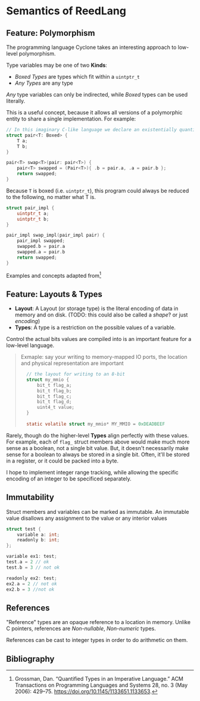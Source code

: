 # Semantics of ReedLang

## Feature: Polymorphism

The programming language Cyclone takes an interesting approach to low-level polymorphism.

Type variables may be one of two __Kinds__:

- *Boxed Types* are types which fit within a `uintptr_t`
- *Any Types* are any type

*Any* type variables can only be indirected, while *Boxed* types can be used literally.


This is a useful concept, because it allows all versions of a polymorphic entity to share a single implementation.
For example:

<!-- TODO: Ask Simon / research more about existential vs universally quantified types... -->
<!-- TODO: Re-read section 4.4, I don't *completely* understand it, but I think the "no withness changes" solution makes the most sense -->

```c
// In this imaginary C-like language we declare an existentially quantified struct over T, which is a type of kind Boxed
struct pair<T: Boxed> {
    T a;
    T b;
}

pair<T> swap<T>(pair: pair<T>) {
    pair<T> swapped = (Pair<T>){ .b = pair.a, .a = pair.b };
    return swapped;
}
```

Because `T` is boxed (i.e. `uintptr_t`), this program could always be reduced to the following, no matter what T is.

```c
struct pair_impl {
    uintptr_t a;
    uintptr_t b;
}

pair_impl swap_impl(pair_impl pair) {
    pair_impl swapped;
    swapped.b = pair.a
    swapped.a = pair.b
    return swapped;
}
```

Examples and concepts adapted from[^1]


## Feature: Layouts & Types

- **Layout**: A Layout (or storage type) is the literal encoding of data in memory and on disk. (TODO: this could also be called a *shape*? or just *encoding*)
- **Types**: A type is a restriction on the possible values of a variable.

Control the actual bits values are compiled into is an important feature for a low-level language.

> Exmaple: say your writing to memory-mapped IO ports, the location and physical representation are important
> ```c
>   // the layout for writing to an 8-bit 
>   struct my_mmio {
>       bit_t flag_a;  
>       bit_t flag_b;  
>       bit_t flag_c;  
>       bit_t flag_d;  
>       uint4_t value;  
>   }
>   
>   static volatile struct my_mmio* MY_MMIO = 0xDEADBEEF
> ```

Rarely, though do the higher-level **Types** align perfectly with these values.
For example, each of `flag_` struct members above would make much more sense as a boolean, not a single bit value.
But, it doesn't necessarily make sense for a boolean to always be stored in a single bit.
Often, it'll be stored in a register, or it could be packed into a byte.

I hope to implement integer range tracking, while allowing the specific encoding of an integer to be specificed separately.

## Immutability


Struct members and variables can be marked as immutable. An immutable value disallows any assignment to the value or any interior values

```c
struct test {
    variable a: int;
    readonly b: int;
};

variable ex1: test;
test.a = 2 // ok
test.b = 3 // not ok

readonly ex2: test;
ex2.a = 2 // not ok
ex2.b = 3 //not ok
```


## References

"Reference" types are an opaque reference to a location in memory.
Unlike C pointers, references are *Non-nullable*, *Non-numeric* types.

References can be cast to integer types in order to do arithmetic on them.

## Bibliography

[^1]: Grossman, Dan. “Quantified Types in an Imperative Language.” ACM Transactions on Programming Languages and Systems 28, no. 3 (May 2006): 429–75. https://doi.org/10.1145/1133651.1133653.
